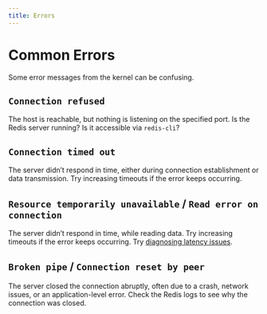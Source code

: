 ```yaml
---
title: Errors
---
```


# Common Errors

Some error messages from the kernel can be confusing. 

## `Connection refused`
The host is reachable, but nothing is listening on the specified port. Is the Redis server running? Is it accessible via `redis-cli`?

## `Connection timed out`
The server didn’t respond in time, either during connection establishment or data transmission. Try increasing timeouts if the error keeps occurring.

## `Resource temporarily unavailable` / `Read error on connection`
The server didn’t respond in time, while reading data. Try increasing timeouts if the error keeps occurring. Try [diagnosing latency issues](https://redis.io/docs/latest/operate/oss_and_stack/management/optimization/latency/).

## `Broken pipe` / `Connection reset by peer`
The server closed the connection abruptly, often due to a crash, network issues, or an application-level error. Check the Redis logs to see why the connection was closed.
